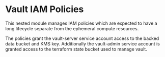 # Vault IAM Policies

This nested module manages IAM policies which are expected to have a long
lifecycle separate from the ephemeral compute resources.

The policies grant the vault-server service account access to the backed data
bucket and KMS key.  Additionally the vault-admin service account is granted
access to the terraform state bucket used to manage vault.
